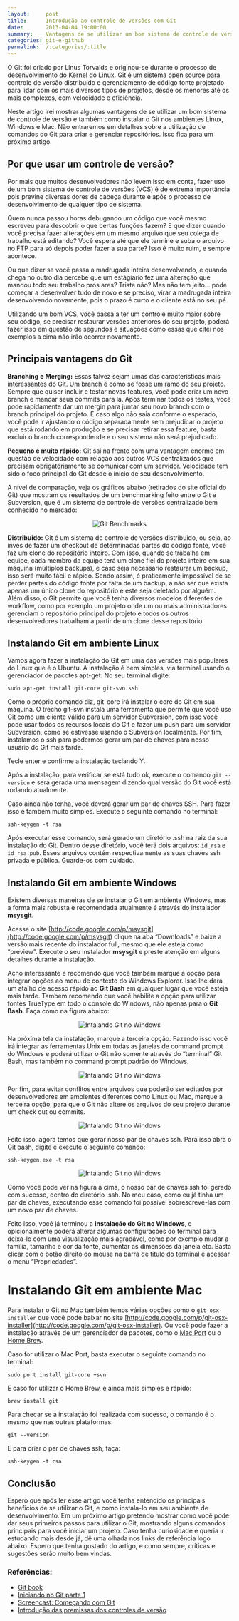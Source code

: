 ```yaml
---
layout:     post
title:      Introdução ao controle de versões com Git
date:       2013-04-04 19:00:00
summary:    Vantagens de se utilizar um bom sistema de controle de versão e também como instalar o Git nos ambientes Linux, Windows e Mac.
categories: git-e-github
permalink:  /:categories/:title
---
```


O Git foi criado por Linus Torvalds e originou-se durante o processo de desenvolvimento do Kernel do Linux. Git é um sistema open source para controle de versão distribuído e gerenciamento de código fonte projetado para lidar com os mais diversos tipos de projetos, desde os menores até os mais complexos, com velocidade e eficiência.

Neste artigo irei mostrar algumas vantagens de se utilizar um bom sistema de controle de versão e também como instalar o Git nos ambientes Linux, Windows e Mac. Não entraremos em detalhes sobre a utilização de comandos do Git para criar e gerenciar repositórios. Isso fica para um próximo artigo.

## Por que usar um controle de versão?

Por mais que muitos desenvolvedores não levem isso em conta, fazer uso de um bom sistema de controle de versões (VCS) é de extrema importância pois previne diversas dores de cabeça durante e após o processo de desenvolvimento de qualquer tipo de sistema.

Quem nunca passou horas debugando um código que você mesmo escreveu para descobrir o que certas funções fazem?  E que dizer quando você precisa fazer alterações em um mesmo arquivo que seu colega de trabalho está editando? Você espera até que ele termine e suba o arquivo no FTP para só depois poder fazer a sua parte? Isso é muito ruim, e sempre acontece.

Ou que dizer se você passa a madrugada inteira desenvolvendo, e quando chega no outro dia percebe que um estágiario fez uma alteração que mandou todo seu trabalho pros ares? Triste não? Mas não tem jeito… pode começar a desenvolver tudo de novo e se preciso, virar a madrugada inteira desenvolvendo novamente, pois o prazo é curto e o cliente está no seu pé.

Utilizando um bom VCS, você passa a ter um controle muito maior sobre seu código, se precisar restaurar versões anteriores do seu projeto, poderá fazer isso em questão de segundos e situações como essas que citei nos exemplos a cima não irão ocorrer novamente.

## Principais vantagens do Git

**Branching e Merging:** Essas talvez sejam umas das características mais interessantes do Git. Um branch é como se fosse um ramo do seu projeto. Sempre que quiser incluir e testar novas features, você pode criar um novo branch e mandar seus commits para la. Após terminar todos os testes, você pode rapidamente dar um mergin para juntar seu novo branch com o branch principal do projeto.  E caso algo não saia conforme o esperado, você pode ir ajustando o código separadamente sem prejudicar o projeto que está rodando em produção e se precisar retirar essa feature, basta excluir o branch correspondende e o seu sistema não será prejudicado.

**Pequeno e muito rápido:** Git sai na frente com uma vantagem enorme em questão de velocidade com relação aos outros VCS centralizados que precisam obrigatóriamente se comunicar com um servidor. Velocidade tem sido o foco principal do Git desde o inicio de seu desenvolvimento.

A nível de comparação, veja os gráficos abaixo (retirados do site oficial do Git) que mostram os resultados de um benchmarking feito entre o Git e Subversion, que é um sistema de controle de versões centralizado bem conhecido no mercado:

<div style="text-align: center;">
    <img src="/images/git-benchmarks.jpg" alt="Git Benchmarks">
</div>

**Distribuido:** Git é um sistema de controle de versões distribuido, ou seja, ao invés de fazer um checkout de determinadas partes do código fonte, você faz um clone do repositório inteiro. Com isso, quando se trabalha em equipe, cada membro da equipe terá um clone fiel do projeto inteiro em sua máquina (múltiplos backups), e caso seja necessário restaurar um backup, isso será muito fácil e rápido. Sendo assim, é praticamente impossível de se perder partes do código fonte por falta de um backup, a não ser que exista apenas um único clone do repositório e este seja deletado por alguém. Além disso, o Git permite que você tenha diversos modelos diferentes de workflow, como por exemplo um projeto onde um ou mais administradores gerenciam o repositório principal do projeto e todos os outros desenvolvedores trabalham a partir de um clone desse repositório.

## Instalando Git em ambiente Linux

Vamos agora fazer a instalação do Git em uma das versões mais populares do Linux que é o Ubuntu. A instalação é bem simples, via terminal usando o gerenciador de pacotes apt-get. No seu terminal digite:

```
sudo apt-get install git-core git-svn ssh
```

Como o próprio comando diz, git-core irá instalar o core do Git em sua máquina. O trecho git-svn instala uma ferramenta que permite que você use Git como um cliente válido para um servidor Subversion, com isso você pode usar todos os recursos locais do Git e fazer um push para um servidor Subversion, como se estivesse usando o Subversion localmente. Por fim, instalamos o ssh para podermos gerar um par de chaves para nosso usuário do Git mais tarde.

Tecle enter e confirme a instalação teclando Y.

Após a instalação, para verificar se está tudo ok, execute o comando `git --version` e será gerada uma mensagem dizendo qual versão do Git você está rodando atualmente.

Caso ainda não tenha, você deverá gerar um par de chaves SSH. Para fazer isso é também muito simples. Execute o seguinte comando no terminal:

```
ssh-keygen -t rsa
```

Após executar esse comando, será gerado um diretório .ssh na raiz da sua instalação do Git. Dentro desse diretório, você terá dois arquivos: `id_rsa` e `id_rsa.pub`. Esses arquivos contém respectivamente as suas chaves ssh privada e pública. Guarde-os com cuidado.

## Instalando Git em ambiente Windows

Existem diversas maneiras de se instalar o Git em ambiente Windows, mas a forma mais robusta e recomendada atualmente é através do instalador **msysgit**.

Acesse o site [http://code.google.com/p/msysgit](http://code.google.com/p/msysgit) clique na aba “Downloads” e baixe a versão mais recente do instalador full, mesmo que ele esteja como “preview”. Execute o seu instalador **msysgit** e preste atenção em alguns detalhes durante a instalação.

Acho interessante e recomendo que você também marque a opção para integrar opções ao menu de contexto do Windows Explorer. Isso lhe dará um atalho de acesso rápido ao **Git Bash** em qualquer lugar que você esteja mais tarde. Também recomendo que você habilite a opção para utilizar fontes TrueType em todo o console do Windows, não apenas para o **Git Bash**. Faça como na figura abaixo:

<div style="text-align: center;">
    <img src="/images/git-em-windows-1.jpg" alt="Intalando Git no Windows">
</div>

Na próxima tela da instalação, marque a terceira opção. Fazendo isso você irá integrar as ferramentas Unix em todas as janelas de command prompt do Windows e poderá utilizar o Git não somente através do “terminal” Git Bash, mas também no command prompt padrão do Windows.

<div style="text-align: center;">
    <img src="/images/git-em-windows-2.jpg" alt="Intalando Git no Windows">
</div>

Por fim, para evitar conflitos entre arquivos que poderão ser editados por desenvolvedores em ambientes diferentes como Linux ou Mac, marque a terceira opção, para que o Git não altere os arquivos do seu projeto durante um check out ou commits.

<div style="text-align: center;">
    <img src="/images/git-em-windows-3.jpg" alt="Intalando Git no Windows">
</div>

Feito isso, agora temos que gerar nosso par de chaves ssh. Para isso abra o Git bash, digite e execute o seguinte comando:

```
ssh-keygen.exe -t rsa
```

<div style="text-align: center;">
    <img src="/images/git-em-windows-4.jpg" alt="Intalando Git no Windows">
</div>

Como você pode ver na figura a cima, o nosso par de chaves ssh foi gerado com sucesso, dentro do diretório .ssh. No meu caso, como eu já tinha um par de chaves, executando esse comando foi possível sobrescreve-las com um novo par de chaves.

Feito isso, você já terminou a **instalação do Git no Windows**, e opicionalmente poderá alterar algumas configurações do terminal para deixa-lo com uma visualização mais agradável, como por exemplo mudar a família, tamanho e cor da fonte, aumentar as dimensões da janela etc. Basta clicar com o botão direito do mouse na barra de título do terminal e acessar o menu “Propriedades”.

# Instalando Git em ambiente Mac

Para instalar o Git no Mac também temos várias opções como o `git-osx-installer` que você pode baixar no site [http://code.google.com/p/git-osx-installer](http://code.google.com/p/git-osx-installer). Ou você pode fazer a instalação através de um gerenciador de pacotes, como o [Mac Port](http://www.macports.org) ou o [Home Brew](https://github.com/mxcl/homebrew).

Caso for utilizar o Mac Port, basta executar o seguinte comando no terminal:

```
sudo port install git-core +svn
```

E caso for utilizar o Home Brew, é ainda mais simples e rápido:

```
brew install git
```

Para checar se a instalação foi realizada com sucesso, o comando é o mesmo que nas outras plataformas:

```
git --version
```

E para criar o par de chaves ssh, faça:

```
ssh-keygen -t rsa
```

## Conclusão

Espero que após ler esse artigo você tenha entendido os principais beneficios de se utilizar o Git, e como instala-lo em seu ambiente de desenvolvimento. Em um próximo artigo pretendo mostrar como você pode dar seus primeiros passos para utilizar o Git, mostrando alguns comandos principais para você iniciar um projeto. Caso tenha curiosidade e queria ir estudando mais desde já, dê uma olhada nos links de referência logo abaixo. Espero que tenha gostado do artigo, e como sempre, críticas e sugestões serão muito bem vindas.

### Referências:

<ul>
    <li><a href="http://git-scm.com/book/pt-br/" target="blank">Git book</a></li>
    <li><a href="http://tableless.com.br/iniciando-no-git-parte-1/" target="blank">Iniciando no Git parte 1</a></li>
    <li><a href="http://blip.tv/akitaonrails/screencast-come-ando-com-git-6074964/" target="blank">Screencast: Começando com Git</a></li>
    <li><a href="http://tableless.com.br/introducao-das-premissas-dos-controles-de-versao/" target="blank">Introdução das premissas dos controles de versão</a></li>
</ul>
